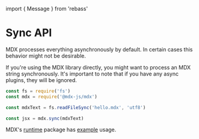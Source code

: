 import { Message } from 'rebass'

# Sync API

MDX processes everything asynchronously by default.
In certain cases this behavior might not be desirable.

If you're using the MDX library directly, you might want to process an MDX string synchronously.
It's important to note that if you have any async plugins, they will be ignored.

```js
const fs = require('fs')
const mdx = require('@mdx-js/mdx')

const mdxText = fs.readFileSync('hello.mdx', 'utf8')

const jsx = mdx.sync(mdxText)
```

MDX's [runtime][] package has [example][] usage.

[runtime]: https://github.com/mdx-js/mdx/tree/master/packages/runtime
[example]: https://github.com/mdx-js/mdx/blob/d5a5189e715dc28370de13f6cc0fd18a06f0f122/packages/runtime/src/index.js#L16-L18
